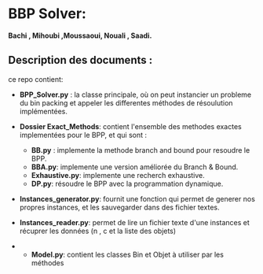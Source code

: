 # BBP Solver:
**Bachi , Mihoubi ,Moussaoui, Nouali , Saadi.**

## Description des documents : 
ce repo contient:
- **BPP_Solver.py**  : la classe principale, où on peut instancier un probleme du bin packing et appeler les differentes méthodes de résoulution implémentées.
- **Dossier Exact_Methods**: contient l'ensemble des methodes exactes implementées pour le BPP, et qui sont : 
    - **BB.py** : implemente la methode branch and bound pour resoudre le BPP. 
    - **BBA.py**: implemente une version améliorée du Branch & Bound. 
    - **Exhaustive.py**: implemente une recherch exhaustive. 
    - **DP.py**: résoudre le BPP avec la programmation dynamique. 
  
-  **Instances_generator.py**: fournit une fonction qui permet de generer nos propres instances, et les sauvegarder dans des fichier textes.
 - **Instances_reader.py**: permet de lire un fichier texte d'une instances et récuprer les données (n , c et la liste des objets)
 -  - **Model.py**: contient les classes Bin et Objet à utiliser par les méthodes

